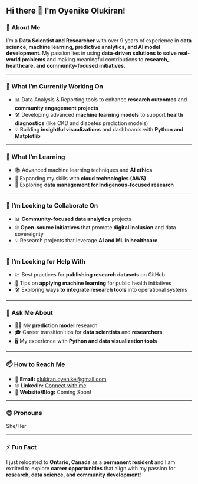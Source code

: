## Hi there 👋 I'm Oyenike Olukiran!

<!-- 
This README.md is crafted to give visitors insight into who I am and what I’m currently working on.
-->

### 🌟 About Me  
I’m a **Data Scientist and Researcher** with over 9 years of experience in **data science, machine learning, predictive analytics, and AI model development**. My passion lies in using **data-driven solutions to solve real-world problems** and making meaningful contributions to **research, healthcare, and community-focused initiatives**.  

---

### 🔭 What I’m Currently Working On  
- 📊 Data Analysis & Reporting tools to enhance **research outcomes** and **community engagement projects**  
- 🛠 Developing advanced **machine learning models** to support **health diagnostics** (like CKD and diabetes prediction models)  
- 💡 Building **insightful visualizations** and dashboards with **Python and Matplotlib**

---

### 🌱 What I’m Learning  
- 📚 Advanced machine learning techniques and **AI ethics**  
- 🚀 Expanding my skills with **cloud technologies (AWS)**  
- 💼 Exploring **data management for Indigenous-focused research**  

---

### 👯 I’m Looking to Collaborate On  
- 📊 **Community-focused data analytics** projects  
- 🌐 **Open-source initiatives** that promote **digital inclusion** and data sovereignty  
- 💡 Research projects that leverage **AI and ML in healthcare**

---

### 🤔 I’m Looking for Help With  
- 📈 Best practices for **publishing research datasets** on GitHub  
- 💬 Tips on **applying machine learning** for public health initiatives  
- 🛠 Exploring **ways to integrate research tools** into operational systems  

---

### 💬 Ask Me About  
- 🧑‍🔬 My **prediction model** research  
- 🎓 Career transition tips for **data scientists** and **researchers**  
- 🖥 My experience with **Python and data visualization tools**

---

### 📫 How to Reach Me  
- 📧 **Email:** olukiran.oyenike@gmail.com  
- 🌐 **LinkedIn:** [Connect with me](https://www.linkedin.com/in/oyenike-olukiran/)  
- 📝 **Website/Blog:** Coming Soon!

---

### 😄 Pronouns  
She/Her  

---

### ⚡ Fun Fact  
I just relocated to **Ontario, Canada** as a **permanent resident** and I am excited to explore **career opportunities** that align with my passion for **research, data science, and community development**!  

